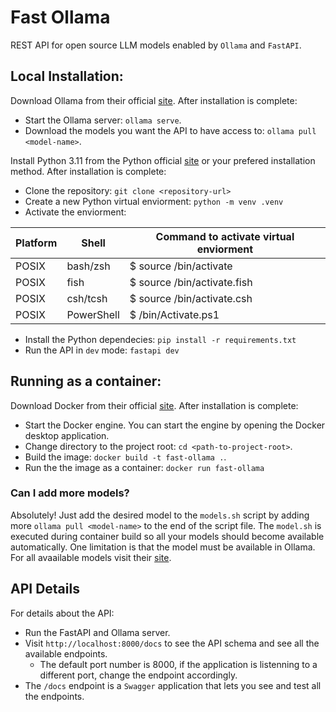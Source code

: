 # Fast Ollama

REST API for open source LLM models enabled by `Ollama` and `FastAPI`.

## Local Installation:

Download Ollama from their official [site](https://ollama.com/). After installation is complete: 

- Start the Ollama server: `ollama serve`.
- Download the models you want the API to have access to: `ollama pull <model-name>`.

Install Python 3.11 from the Python official [site](https://www.python.org/downloads/) or your prefered installation method. After installation is complete:

- Clone the repository: `git clone <repository-url>`
- Create a new Python virtual enviorment: `python -m venv .venv`
- Activate the enviorment:

| Platform | Shell      | Command to activate virtual enviorment |
|----------|------------|----------------------------------------|
| POSIX    | bash/zsh   | $ source <venv>/bin/activate           |
| POSIX    | fish       | $ source <venv>/bin/activate.fish      |
| POSIX    | csh/tcsh   | $ source <venv>/bin/activate.csh       |
| POSIX    | PowerShell | $ <venv>/bin/Activate.ps1              |

- Install the Python dependecies: `pip install -r requirements.txt`
- Run the API in `dev` mode: `fastapi dev`

## Running as a container:

Download Docker from their official [site](https://docs.docker.com/get-started/get-docker/). After installation is complete:

- Start the Docker engine. You can start the engine by opening the Docker desktop application.
- Change directory to the project root: `cd <path-to-project-root>`.
- Build the image: `docker build -t fast-ollama .`.
- Run the the image as a container: `docker run fast-ollama`

### Can I add more models?

Absolutely! Just add the desired model to the `models.sh` script by adding more `ollama pull <model-name>` to the end of the script file. The `model.sh` is executed during container build so all your models should become available automatically. One limitation is that the model must be available in Ollama. For all avaailable models visit their [site](https://ollama.com/).

## API Details

For details about the API:
- Run the FastAPI and Ollama server.
- Visit `http://localhost:8000/docs` to see the API schema and see all the available endpoints.
    - The default port number is 8000, if the application is listenning to a different port, change the endpoint accordingly.
- The `/docs` endpoint is a `Swagger` application that lets you see and test all the endpoints.
